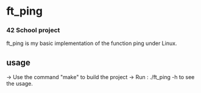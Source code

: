 # ft_ping

### 42 School project

ft_ping is my basic implementation of the function ping under Linux.

## usage

->  Use the command "make" to build the project
->  Run : ./ft_ping -h to see the usage.
